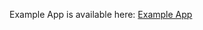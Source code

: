 Example App is available here:
[Example App](https://github.com/Aniview/ad-player-lite-ios-example)
